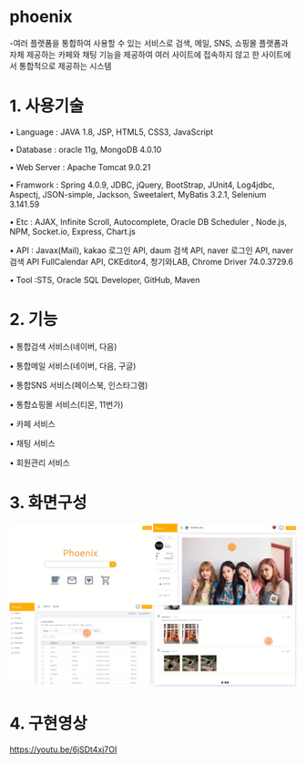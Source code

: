 # phoenix

-여러 플랫폼을 통합하여 사용할 수 있는 서비스로 검색, 메일, SNS, 쇼핑몰 플랫폼과 자체 제공하는 카페와 채팅 기능을 제공하여 
여러 사이트에 접속하지 않고 한 사이트에서 통합적으로 제공하는 시스템

# 1. 사용기술

• Language : JAVA 1.8, JSP, HTML5, CSS3, JavaScript

• Database : oracle 11g, MongoDB 4.0.10

• Web Server : Apache Tomcat 9.0.21

• Framwork : Spring 4.0.9, JDBC, jQuery, BootStrap, JUnit4, Log4jdbc, Aspectj, JSON-simple, Jackson, Sweetalert, MyBatis 3.2.1, Selenium 3.141.59

• Etc : AJAX, Infinite Scroll, Autocomplete, Oracle DB Scheduler , Node.js, NPM, Socket.io, Express, Chart.js

• API : Javax(Mail), kakao 로그인 API, daum 검색 API, naver 로그인 API, naver 검색 API FullCalendar API, CKEditor4, 청기와LAB, Chrome Driver 74.0.3729.6

• Tool :STS, Oracle SQL Developer, GitHub, Maven

# 2. 기능

• 통합검색 서비스(네이버, 다음)

• 통합메일 서비스(네이버, 다음, 구글)

• 통합SNS 서비스(페이스북, 인스타그램)

• 통합쇼핑몰 서비스(티몬, 11번가)

• 카페 서비스

• 채팅 서비스

• 회원관리 서비스

# 3. 화면구성

![main](./Phoenix/bin/src/main/resources/static/images/common/main.png)

# 4. 구현영상

https://youtu.be/6jSDt4xj7OI

